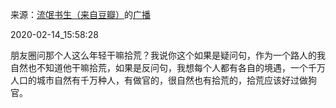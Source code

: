 来源：[流氓书生（来自豆瓣）](https://www.douban.com/people/2680338/)的[广播](https://www.douban.com/people/2680338/status/2810464119/)


2020-02-14_15:58:28


朋友圈问那个人这么年轻干嘛拾荒？我说你这个如果是疑问句，作为一个路人的我自然也不知道他干嘛拾荒，如果是反问句，我想每个人都有各自的境遇，一个千万人口的城市自然有千万种人，有做官的，很自然也有拾荒的，拾荒应该好过做狗官。
